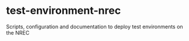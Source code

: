 # test-environment-nrec
Scripts, configuration and documentation to deploy test environments on the NREC
